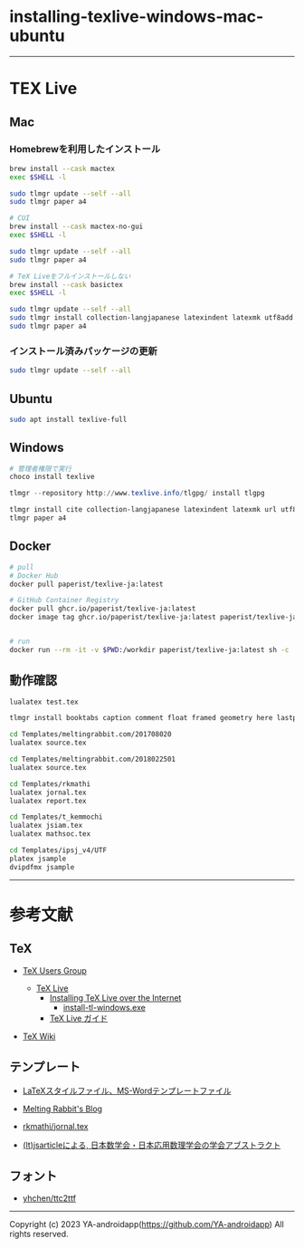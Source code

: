 # installing-texlive-windows-mac-ubuntu

---

# TEX Live

## Mac

### Homebrewを利用したインストール

```zsh
brew install --cask mactex
exec $SHELL -l

sudo tlmgr update --self --all
sudo tlmgr paper a4

# CUI
brew install --cask mactex-no-gui
exec $SHELL -l

sudo tlmgr update --self --all
sudo tlmgr paper a4

# TeX Liveをフルインストールしない
brew install --cask basictex
exec $SHELL -l

sudo tlmgr update --self --all
sudo tlmgr install collection-langjapanese latexindent latexmk utf8add
sudo tlmgr paper a4
```

### インストール済みパッケージの更新

```zsh
sudo tlmgr update --self --all
```

## Ubuntu

```bash
sudo apt install texlive-full
```

## Windows

```powershell
# 管理者権限で実行
choco install texlive

tlmgr --repository http://www.texlive.info/tlgpg/ install tlgpg

tlmgr install cite collection-langjapanese latexindent latexmk url utf8add
tlmgr paper a4
```

## Docker

```bash
# pull
# Docker Hub
docker pull paperist/texlive-ja:latest

# GitHub Container Registry
docker pull ghcr.io/paperist/texlive-ja:latest
docker image tag ghcr.io/paperist/texlive-ja:latest paperist/texlive-ja:latest


# run
docker run --rm -it -v $PWD:/workdir paperist/texlive-ja:latest sh -c 'latexmk -C main.tex && latexmk main.tex && latexmk -c main.tex'
```

## 動作確認

```bash
lualatex test.tex
```

```bash
tlmgr install booktabs caption comment float framed geometry here lastpage lipsum multirow ntheorem setspace siunitx textpos times titlesec txfonts

cd Templates/meltingrabbit.com/201708020
lualatex source.tex

cd Templates/meltingrabbit.com/2018022501
lualatex source.tex

cd Templates/rkmathi
lualatex jornal.tex
lualatex report.tex

cd Templates/t_kemmochi
lualatex jsiam.tex
lualatex mathsoc.tex

cd Templates/ipsj_v4/UTF
platex jsample
dvipdfmx jsample
```

---

# 参考文献

## TeX

- [TeX Users Group](https://www.tug.org/texlive/doc/texlive-ja/texlive-ja.pdf)
  - [TeX Live](https://www.tug.org/texlive/doc/texlive-ja/texlive-ja.pdf)
    - [Installing TeX Live over the Internet](https://www.tug.org/texlive/acquire-netinstall.html)
      - [install-tl-windows.exe](https://mirror.ctan.org/systems/texlive/tlnet/install-tl-windows.exe)
    - [TeX Live ガイド](https://www.tug.org/texlive/doc/texlive-ja/texlive-ja.pdf)

- [TeX Wiki](https://texwiki.texjp.org/)

## テンプレート

- [LaTeXスタイルファイル、MS-Wordテンプレートファイル](https://www.ipsj.or.jp/journal/submit/style.html)

- [Melting Rabbit's Blog ](https://meltingrabbit.com/)

- [rkmathi/jornal.tex](https://gist.github.com/rkmathi/6941a5180b7554ab915d)

- [(lt)jsarticleによる, 日本数学会・日本応用数理学会の学会アブストラクト](https://qiita.com/t_kemmochi/items/cad392a0a3e7bcf3018d)

## フォント

- [yhchen/ttc2ttf](https://github.com/yhchen/ttc2ttf)

---

Copyright (c) 2023 YA-androidapp(https://github.com/YA-androidapp) All rights reserved.
